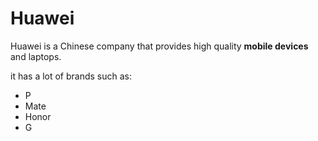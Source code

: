 # Huawei
Huawei is a Chinese company that provides high quality **mobile devices** and laptops.

it has a lot of brands such as:

- P
- Mate
- Honor
- G